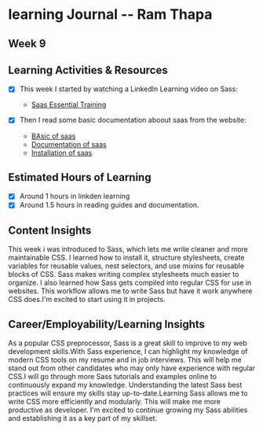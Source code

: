 # learning Journal -- Ram Thapa

## Week 9

## Learning Activities & Resources

- [x] This week I started by watching a LinkedIn Learning video on Sass:

  - [Saas Essential Training](https://www.linkedin.com/learning/sass-essential-training/working-with-the-automation-template?autoSkip=true&resume=false&u=2223545)

- [x] Then I read some basic documentation aboout saas from the website:
  - [BAsic of saas](https://sass-lang.com/guide/)
  - [Documentation of saas](https://sass-lang.com/documentation/)
  - [Installation of saas](https://sass-lang.com/install/)




## Estimated Hours of Learning

- [x] Around 1 hours in linkden learning
- [x] Around 1.5 hours in reading guides and documentation.

## Content Insights

This week i was introduced  to Sass, which lets me write cleaner and more maintainable CSS. I learned how to install it, structure stylesheets, create variables for reusable values, nest selectors, and use mixins for reusable blocks of CSS. Sass makes writing complex stylesheets much easier to organize.  I also learned how Sass gets compiled into regular CSS for use in websites. This workflow allows me to write Sass but have it work anywhere CSS does.I'm excited to start using it in projects.

## Career/Employability/Learning Insights

As a popular CSS preprocessor, Sass is a great skill to improve to my web development skills.With Sass experience, I can highlight my knowledge of modern CSS tools on my resume and in job interviews. This will help me stand out from other candidates who may only have experience with regular CSS.I will go through more Sass tutorials and examples online to continuously expand my knowledge. Understanding the latest Sass best practices will ensure my skills stay up-to-date.Learning Sass allows me to write CSS more efficiently and modularly. This will make me more productive as  developer. I'm excited to continue growing my Sass abilities and establishing it as a key part of my skillset.
